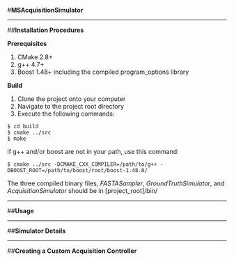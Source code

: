 #**MSAcquisitionSimulator**

***
##**Installation Procedures**   
  
**Prerequisites**  
1. CMake 2.8+
2. g++ 4.7+
3. Boost 1.48+ including the compiled program_options library
  
**Build**
1. Clone the project onto your computer
2. Navigate to the project root directory  
3. Execute the following commands:
```
$ cd build
$ cmake ../src
$ make
```
if g++ and/or boost are not in your path, use this command:
```
$ cmake ../src -DCMAKE_CXX_COMPILER=/path/to/g++ -DBOOST_ROOT=/path/to/boost/root/boost-1.48.0/
```
The three compiled binary files, *FASTASampler*, *GroundTruthSimulator*, and *AcquisitionSimulator* should be in [project_root]/bin/
*** 

##**Usage**  
***

##**Simulator Details**
***

##**Creating a Custom Acquisition Controller**
